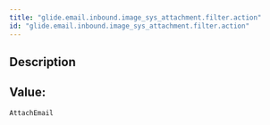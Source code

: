 ```yaml
---
title: "glide.email.inbound.image_sys_attachment.filter.action"
id: "glide.email.inbound.image_sys_attachment.filter.action"
---
```

## Description



## Value: 
```
AttachEmail
```